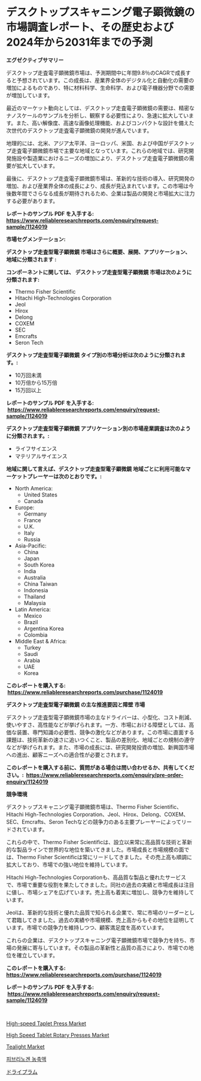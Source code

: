 <p><h1>デスクトップスキャニング電子顕微鏡の市場調査レポート、その歴史および2024年から2031年までの予測</h1></p><p><strong>エグゼクティブサマリー</strong></p>
<p><p>デスクトップ走査電子顕微鏡市場は、予測期間中に年間9.8％のCAGRで成長すると予想されています。この成長は、産業界全体のデジタル化と自動化の需要の増加によるものであり、特に材料科学、生命科学、および電子機器分野での需要が増加しています。</p><p>最近のマーケット動向としては、デスクトップ走査電子顕微鏡の需要は、精密なナノスケールのサンプルを分析し、観察する必要性により、急速に拡大しています。また、高い解像度、高速な画像処理機能、およびコンパクトな設計を備えた次世代のデスクトップ走査電子顕微鏡の開発が進んでいます。</p><p>地理的には、北米、アジア太平洋、ヨーロッパ、米国、および中国がデスクトップ走査電子顕微鏡市場で主要な地域となっています。これらの地域では、研究開発施設や製造業におけるニーズの増加により、デスクトップ走査電子顕微鏡の需要が拡大しています。</p><p>最後に、デスクトップ走査電子顕微鏡市場は、革新的な技術の導入、研究開発の増加、および産業界全体の成長により、成長が見込まれています。この市場は今後数年間でさらなる成長が期待されるため、企業は製品の開発と市場拡大に注力する必要があります。</p></p>
<p><strong>レポートのサンプル PDF を入手する: <a href="https://www.reliableresearchreports.com/enquiry/request-sample/1124019">https://www.reliableresearchreports.com/enquiry/request-sample/1124019</a></strong></p>
<p><strong>市場セグメンテーション:</strong></p>
<p><strong> デスクトップ走査型電子顕微鏡 市場はさらに概要、展開、アプリケーション、地域に分類されます :</strong></p>
<p><strong>コンポーネントに関しては、 デスクトップ走査型電子顕微鏡 市場は次のように分類されます: &nbsp;</strong></p>
<p><ul><li>Thermo Fisher Scientific</li><li>Hitachi High-Technologies Corporation</li><li>Jeol</li><li>Hirox</li><li>Delong</li><li>COXEM</li><li>SEC</li><li>Emcrafts</li><li>Seron Tech</li></ul></p>
<p><strong> デスクトップ走査型電子顕微鏡 タイプ別の市場分析は次のように分類されます。:</strong></p>
<p><ul><li>10万回未満</li><li>10万倍から15万倍</li><li>15万回以上</li></ul></p>
<p><strong>レポートのサンプル PDF を入手する: &nbsp;<a href="https://www.reliableresearchreports.com/enquiry/request-sample/1124019">https://www.reliableresearchreports.com/enquiry/request-sample/1124019</a></strong></p>
<p><strong> デスクトップ走査型電子顕微鏡 アプリケーション別の市場産業調査は次のように分類されます。:</strong></p>
<p><ul><li>ライフサイエンス</li><li>マテリアルサイエンス</li></ul></p>
<p><strong>地域に関して言えば、デスクトップ走査型電子顕微鏡 地域ごとに利用可能なマーケットプレーヤーは次のとおりです。:</strong></p>
<p><ul>
    <li>
        North America:
        <ul>
            <li>United States</li>
            <li>Canada</li>
        </ul>
    </li>
    <li>
        Europe:
        <ul>
            <li>Germany</li>
            <li>France</li>
            <li>U.K.</li>
            <li>Italy</li>
            <li>Russia</li>
        </ul>
    </li>
    <li>
        Asia-Pacific:
        <ul>
            <li>China</li>
            <li>Japan</li>
            <li>South Korea</li>
            <li>India</li>
            <li>Australia</li>
            <li>China Taiwan</li>
            <li>Indonesia</li>
            <li>Thailand</li>
            <li>Malaysia</li>
        </ul>
    </li>
    <li>
        Latin America:
        <ul>
            <li>Mexico</li>
            <li>Brazil</li>
            <li>Argentina Korea</li>
            <li>Colombia</li>
        </ul>
    </li>
    <li>
        Middle East & Africa:
        <ul>
            <li>Turkey</li>
            <li>Saudi</li>
            <li>Arabia</li>
            <li>UAE</li>
            <li>Korea</li>
        </ul>
    </li>
    </ul></p>
<p><strong>このレポートを購入する: &nbsp;<a href="https://www.reliableresearchreports.com/purchase/1124019">https://www.reliableresearchreports.com/purchase/1124019</a></strong></p>
<p><strong>デスクトップ走査型電子顕微鏡 の主な推進要因と障壁 市場</strong></p>
<p><p>デスクトップ走査型電子顕微鏡市場の主なドライバーは、小型化、コスト削減、使いやすさ、高性能などが挙げられます。一方、市場における障壁としては、高価な装置、専門知識の必要性、競争の激化などがあります。この市場に直面する課題は、技術革新の速さに追いつくこと、製品の差別化、地域ごとの規制の遵守などが挙げられます。また、市場の成長には、研究開発投資の増加、新興国市場への進出、顧客ニーズへの適合性が必要とされます。</p></p>
<p><strong>このレポートを購入する前に、質問がある場合は問い合わせるか、共有してください。:&nbsp; <a href="https://www.reliableresearchreports.com/enquiry/pre-order-enquiry/1124019">https://www.reliableresearchreports.com/enquiry/pre-order-enquiry/1124019</a></strong></p>
<p><strong>競争環境</strong></p>
<p><p>デスクトップスキャニング電子顕微鏡市場は、Thermo Fisher Scientific、Hitachi High-Technologies Corporation、Jeol、Hirox、Delong、COXEM、SEC、Emcrafts、Seron Techなどの競争力のある主要プレーヤーによってリードされています。</p><p>これらの中で、Thermo Fisher Scientificは、設立以来常に高品質な技術と革新的な製品ラインで世界的な地位を築いてきました。市場成長と市場規模の面では、Thermo Fisher Scientificは常にリードしてきました。その売上高も順調に拡大しており、市場での強い地位を維持しています。</p><p>Hitachi High-Technologies Corporationも、高品質な製品と優れたサービスで、市場で重要な役割を果たしてきました。同社の過去の実績と市場成長は注目に値し、市場シェアを広げています。売上高も着実に増加し、競争力を維持しています。</p><p>Jeolは、革新的な技術と優れた品質で知られる企業で、常に市場のリーダーとして君臨してきました。過去の実績や市場規模、売上高からもその地位を証明しています。市場での競争力を維持しつつ、顧客満足度を高めています。</p><p>これらの企業は、デスクトップスキャニング電子顕微鏡市場で競争力を持ち、市場の発展に寄与しています。その製品の革新性と品質の高さにより、市場での地位を確立しています。</p></p>
<p><strong>このレポートを購入する: &nbsp; <a href="https://www.reliableresearchreports.com/purchase/1124019">https://www.reliableresearchreports.com/purchase/1124019</a></strong></p>
<p><strong>レポートのサンプル PDF を入手する: &nbsp;<a href="https://www.reliableresearchreports.com/enquiry/request-sample/1124019">https://www.reliableresearchreports.com/enquiry/request-sample/1124019</a></strong><strong></strong></p>
<p>&nbsp;</p>
<p><p><a href="https://fearless-okapi-6c8.notion.site/High-speed-Taplet-Press-Market-Size-Growing-and-Forecasted-for-period-from-2024-2031-and-provides--02bf2450bc6f44c4a83e61e7bfea8d6a">High-speed Taplet Press Market</a></p><p><a href="https://scarlet-rocket-c63.notion.site/High-Speed-Tablet-Rotary-Presses-Market-Research-Report-Forecasted-for-Period-from-2024-2031-by-M-49388069e12546be843a4291e3a55136">High Speed Tablet Rotary Presses Market</a></p><p><a href="https://github.com/kathiaseamanalvaradovlprc2h/Market-Research-Report-List-1/blob/main/tealight-market.md">Tealight Market</a></p><p><a href="https://github.com/vsap75a286l/Market-Research-Report-List-1/blob/main/7602437189751.md">피브리노겐 농축액</a></p><p><a href="https://github.com/joaejkdzgyljvo6/Market-Research-Report-List-1/blob/main/3369567189876.md">ドライプラム</a></p></p>